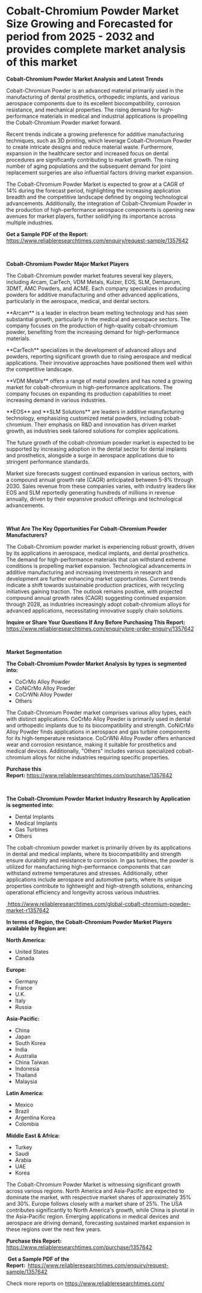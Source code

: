 <p><h1>Cobalt-Chromium Powder Market Size Growing and Forecasted for period from 2025 - 2032 and provides complete market analysis of this market</h1></p><p><strong>Cobalt-Chromium Powder Market Analysis and Latest Trends</strong></p>
<p><p>Cobalt-Chromium Powder is an advanced material primarily used in the manufacturing of dental prosthetics, orthopedic implants, and various aerospace components due to its excellent biocompatibility, corrosion resistance, and mechanical properties. The rising demand for high-performance materials in medical and industrial applications is propelling the Cobalt-Chromium Powder market forward. </p><p>Recent trends indicate a growing preference for additive manufacturing techniques, such as 3D printing, which leverage Cobalt-Chromium Powder to create intricate designs and reduce material waste. Furthermore, expansion in the healthcare sector and increased focus on dental procedures are significantly contributing to market growth. The rising number of aging populations and the subsequent demand for joint replacement surgeries are also influential factors driving market expansion.</p><p>The Cobalt-Chromium Powder Market is expected to grow at a CAGR of 14% during the forecast period, highlighting the increasing application breadth and the competitive landscape defined by ongoing technological advancements. Additionally, the integration of Cobalt-Chromium Powder in the production of high-performance aerospace components is opening new avenues for market players, further solidifying its importance across multiple industries.</p></p>
<p><strong>Get a Sample PDF of the Report:&nbsp;</strong> <a href="https://www.reliableresearchtimes.com/enquiry/request-sample/1357642?utm_campaign=3030&utm_medium=2&utm_source=Github&utm_content=ia&utm_term=02042025&utm_id=cobalt-chromium-powder">https://www.reliableresearchtimes.com/enquiry/request-sample/1357642</a></p>
<p>&nbsp;</p>
<p><strong>Cobalt-Chromium Powder Major Market Players</strong></p>
<p><p>The Cobalt-Chromium powder market features several key players, including Arcam, CarTech, VDM Metals, Kulzer, EOS, SLM, Dentaurum, 3DMT, AMC Powders, and ACME. Each company specializes in producing powders for additive manufacturing and other advanced applications, particularly in the aerospace, medical, and dental sectors.</p><p>**Arcam** is a leader in electron beam melting technology and has seen substantial growth, particularly in the medical and aerospace sectors. The company focuses on the production of high-quality cobalt-chromium powder, benefiting from the increasing demand for high-performance materials.</p><p>**CarTech** specializes in the development of advanced alloys and powders, reporting significant growth due to rising aerospace and medical applications. Their innovative approaches have positioned them well within the competitive landscape.</p><p>**VDM Metals** offers a range of metal powders and has noted a growing market for cobalt-chromium in high-performance applications. The company focuses on expanding its production capabilities to meet increasing demand in various industries.</p><p>**EOS** and **SLM Solutions** are leaders in additive manufacturing technology, emphasizing customized metal powders, including cobalt-chromium. Their emphasis on R&D and innovation has driven market growth, as industries seek tailored solutions for complex applications.</p><p>The future growth of the cobalt-chromium powder market is expected to be supported by increasing adoption in the dental sector for dental implants and prosthetics, alongside a surge in aerospace applications due to stringent performance standards.</p><p>Market size forecasts suggest continued expansion in various sectors, with a compound annual growth rate (CAGR) anticipated between 5-8% through 2030. Sales revenue from these companies varies, with industry leaders like EOS and SLM reportedly generating hundreds of millions in revenue annually, driven by their expansive product offerings and technological advancements.</p></p>
<p>&nbsp;</p>
<p><strong>What Are The Key Opportunities For Cobalt-Chromium Powder Manufacturers?</strong></p>
<p><p>The Cobalt-Chromium powder market is experiencing robust growth, driven by its applications in aerospace, medical implants, and dental prosthetics. The demand for high-performance materials that can withstand extreme conditions is propelling market expansion. Technological advancements in additive manufacturing and increasing investments in research and development are further enhancing market opportunities. Current trends indicate a shift towards sustainable production practices, with recycling initiatives gaining traction. The outlook remains positive, with projected compound annual growth rates (CAGR) suggesting continued expansion through 2028, as industries increasingly adopt cobalt-chromium alloys for advanced applications, necessitating innovative supply chain solutions.</p></p>
<p><strong>Inquire or Share Your Questions If Any Before Purchasing This Report:</strong> <a href="https://www.reliableresearchtimes.com/enquiry/pre-order-enquiry/1357642?utm_campaign=3030&utm_medium=2&utm_source=Github&utm_content=ia&utm_term=02042025&utm_id=cobalt-chromium-powder">https://www.reliableresearchtimes.com/enquiry/pre-order-enquiry/1357642</a></p>
<p>&nbsp;</p>
<p><strong>Market Segmentation</strong></p>
<p><strong>The Cobalt-Chromium Powder Market Analysis by types is segmented into:</strong></p>
<p><ul><li>CoCrMo Alloy Powder</li><li>CoNiCrMo Alloy Powder</li><li>CoCrWNi Alloy Powder</li><li>Others</li></ul></p>
<p><p>The Cobalt-Chromium Powder market comprises various alloy types, each with distinct applications. CoCrMo Alloy Powder is primarily used in dental and orthopedic implants due to its biocompatibility and strength. CoNiCrMo Alloy Powder finds applications in aerospace and gas turbine components for its high-temperature resistance. CoCrWNi Alloy Powder offers enhanced wear and corrosion resistance, making it suitable for prosthetics and medical devices. Additionally, "Others" includes various specialized cobalt-chromium alloys for niche industries requiring specific properties.</p></p>
<p><strong>Purchase this Report:&nbsp;</strong><a href="https://www.reliableresearchtimes.com/purchase/1357642?utm_campaign=3030&utm_medium=2&utm_source=Github&utm_content=ia&utm_term=02042025&utm_id=cobalt-chromium-powder">https://www.reliableresearchtimes.com/purchase/1357642</a></p>
<p>&nbsp;</p>
<p><strong>The Cobalt-Chromium Powder Market Industry Research by Application is segmented into:</strong></p>
<p><ul><li>Dental Implants</li><li>Medical Implants</li><li>Gas Turbines</li><li>Others</li></ul></p>
<p><p>The cobalt-chromium powder market is primarily driven by its applications in dental and medical implants, where its biocompatibility and strength ensure durability and resistance to corrosion. In gas turbines, the powder is utilized for manufacturing high-performance components that can withstand extreme temperatures and stresses. Additionally, other applications include aerospace and automotive parts, where its unique properties contribute to lightweight and high-strength solutions, enhancing operational efficiency and longevity across various industries.</p></p>
<p><a href="https://www.reliableresearchtimes.com/global-cobalt-chromium-powder-market-r1357642?utm_campaign=3030&utm_medium=2&utm_source=Github&utm_content=ia&utm_term=02042025&utm_id=cobalt-chromium-powder">&nbsp;https://www.reliableresearchtimes.com/global-cobalt-chromium-powder-market-r1357642</a></p>
<p><strong>In terms of Region, the Cobalt-Chromium Powder Market Players available by Region are:</strong></p>
<p>
    <p> <strong> North America: </strong>
        <ul>
            <li>United States</li>
            <li>Canada</li>
        </ul>
        </p> 
    <p> <strong> Europe: </strong>
        <ul>
            <li>Germany</li>
            <li>France</li>
            <li>U.K.</li>
            <li>Italy</li>
            <li>Russia</li>
        </ul>
        </p> 
    <p> <strong> Asia-Pacific: </strong>
        <ul>
            <li>China</li>
            <li>Japan</li>
            <li>South Korea</li>
            <li>India</li>
            <li>Australia</li>
            <li>China Taiwan</li>
            <li>Indonesia</li>
            <li>Thailand</li>
            <li>Malaysia</li>
        </ul>
        </p> 
    <p> <strong> Latin America: </strong>
        <ul>
            <li>Mexico</li>
            <li>Brazil</li>
            <li>Argentina Korea</li>
            <li>Colombia</li>
        </ul>
        </p> 
    <p> <strong> Middle East & Africa: </strong>
        <ul>
            <li>Turkey</li>
            <li>Saudi</li>
            <li>Arabia</li>
            <li>UAE</li>
            <li>Korea</li>
        </ul>
    </p>
    </p>
<p><p>The Cobalt-Chromium Powder Market is witnessing significant growth across various regions. North America and Asia-Pacific are expected to dominate the market, with respective market shares of approximately 35% and 30%. Europe follows closely with a market share of 25%. The USA contributes significantly to North America's growth, while China is pivotal in the Asia-Pacific region. Emerging applications in medical devices and aerospace are driving demand, forecasting sustained market expansion in these regions over the next few years.</p></p>
<p><strong>Purchase this Report: </strong><a href="https://www.reliableresearchtimes.com/purchase/1357642?utm_campaign=3030&utm_medium=2&utm_source=Github&utm_content=ia&utm_term=02042025&utm_id=cobalt-chromium-powder">https://www.reliableresearchtimes.com/purchase/1357642</a></p>
<p>&nbsp;<strong>Get a Sample PDF of the Report:&nbsp;&nbsp;</strong><a href="https://www.reliableresearchtimes.com/enquiry/request-sample/1357642?utm_campaign=3030&utm_medium=2&utm_source=Github&utm_content=ia&utm_term=02042025&utm_id=cobalt-chromium-powder">https://www.reliableresearchtimes.com/enquiry/request-sample/1357642</a></p>
<p><strong></strong></p>
<p>Check more reports on <a href="https://www.reliableresearchtimes.com/?utm_campaign=3030&utm_medium=2&utm_source=Github&utm_content=ia&utm_term=02042025&utm_id=cobalt-chromium-powder">https://www.reliableresearchtimes.com/</a></p>